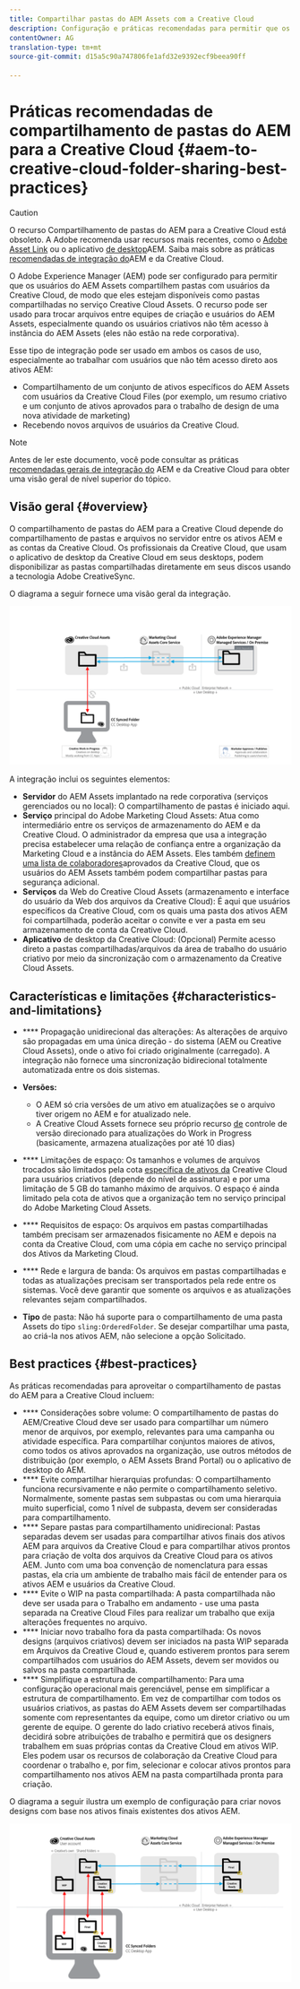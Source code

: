 ```yaml
---
title: Compartilhar pastas do AEM Assets com a Creative Cloud
description: Configuração e práticas recomendadas para permitir que os usuários do Adobe Experience Manager Assets troquem pastas de ativos com usuários da Adobe Creative Cloud.
contentOwner: AG
translation-type: tm+mt
source-git-commit: d15a5c90a747806fe1afd32e9392ecf9beea90ff

---
```



# Práticas recomendadas de compartilhamento de pastas do AEM para a Creative Cloud {#aem-to-creative-cloud-folder-sharing-best-practices}

>[!CAUTION]
>
>O recurso Compartilhamento de pastas do AEM para a Creative Cloud está obsoleto. A Adobe recomenda usar recursos mais recentes, como o [Adobe Asset Link](https://helpx.adobe.com/enterprise/using/adobe-asset-link.html) ou o aplicativo [de desktop](https://helpx.adobe.com/experience-manager/desktop-app/aem-desktop-app.html)AEM. Saiba mais sobre as práticas [recomendadas de integração do](/help/assets/aem-cc-integration-best-practices.md)AEM e da Creative Cloud.

O Adobe Experience Manager (AEM) pode ser configurado para permitir que os usuários do AEM Assets compartilhem pastas com usuários da Creative Cloud, de modo que eles estejam disponíveis como pastas compartilhadas no serviço Creative Cloud Assets. O recurso pode ser usado para trocar arquivos entre equipes de criação e usuários do AEM Assets, especialmente quando os usuários criativos não têm acesso à instância do AEM Assets (eles não estão na rede corporativa).

Esse tipo de integração pode ser usado em ambos os casos de uso, especialmente ao trabalhar com usuários que não têm acesso direto aos ativos AEM:

* Compartilhamento de um conjunto de ativos específicos do AEM Assets com usuários da Creative Cloud Files (por exemplo, um resumo criativo e um conjunto de ativos aprovados para o trabalho de design de uma nova atividade de marketing)
* Recebendo novos arquivos de usuários da Creative Cloud.

>[!NOTE]
>
>Antes de ler este documento, você pode consultar as práticas [recomendadas gerais de integração do](aem-cc-integration-best-practices.md) AEM e da Creative Cloud para obter uma visão geral de nível superior do tópico.

## Visão geral {#overview}

O compartilhamento de pastas do AEM para a Creative Cloud depende do compartilhamento de pastas e arquivos no servidor entre os ativos AEM e as contas da Creative Cloud. Os profissionais da Creative Cloud, que usam o aplicativo de desktop da Creative Cloud em seus desktops, podem disponibilizar as pastas compartilhadas diretamente em seus discos usando a tecnologia Adobe CreativeSync.

O diagrama a seguir fornece uma visão geral da integração.

![chlimage_1-406](assets/chlimage_1-406.png)

A integração inclui os seguintes elementos:

* **Servidor** do AEM Assets implantado na rede corporativa (serviços gerenciados ou no local): O compartilhamento de pastas é iniciado aqui.
* **Serviço** principal do Adobe Marketing Cloud Assets: Atua como intermediário entre os serviços de armazenamento do AEM e da Creative Cloud. O administrador da empresa que usa a integração precisa estabelecer uma relação de confiança entre a organização da Marketing Cloud e a instância do AEM Assets. Eles também [definem uma lista de colaboradores](https://marketing.adobe.com/resources/help/en_US/mcloud/t_admin_add_cc_user.html)aprovados da Creative Cloud, que os usuários do AEM Assets também podem compartilhar pastas para segurança adicional.
* **Serviços** da Web do Creative Cloud Assets (armazenamento e interface do usuário da Web dos arquivos da Creative Cloud): É aqui que usuários específicos da Creative Cloud, com os quais uma pasta dos ativos AEM foi compartilhada, poderão aceitar o convite e ver a pasta em seu armazenamento de conta da Creative Cloud.
* **Aplicativo** de desktop da Creative Cloud: (Opcional) Permite acesso direto a pastas compartilhadas/arquivos da área de trabalho do usuário criativo por meio da sincronização com o armazenamento da Creative Cloud Assets.

## Características e limitações {#characteristics-and-limitations}

* **** Propagação unidirecional das alterações: As alterações de arquivo são propagadas em uma única direção - do sistema (AEM ou Creative Cloud Assets), onde o ativo foi criado originalmente (carregado). A integração não fornece uma sincronização bidirecional totalmente automatizada entre os dois sistemas.

* **Versões:**

   * O AEM só cria versões de um ativo em atualizações se o arquivo tiver origem no AEM e for atualizado nele.
   * A Creative Cloud Assets fornece seu próprio recurso [de](https://helpx.adobe.com/creative-cloud/help/versioning-faq.html) controle de versão direcionado para atualizações do Work in Progress (basicamente, armazena atualizações por até 10 dias)

* **** Limitações de espaço: Os tamanhos e volumes de arquivos trocados são limitados pela cota [específica de ativos da](https://helpx.adobe.com/creative-cloud/kb/file-storage-quota.html) Creative Cloud para usuários criativos (depende do nível de assinatura) e por uma limitação de 5 GB do tamanho máximo de arquivos. O espaço é ainda limitado pela cota de ativos que a organização tem no serviço principal do Adobe Marketing Cloud Assets.

* **** Requisitos de espaço: Os arquivos em pastas compartilhadas também precisam ser armazenados fisicamente no AEM e depois na conta da Creative Cloud, com uma cópia em cache no serviço principal dos Ativos da Marketing Cloud.
* **** Rede e largura de banda: Os arquivos em pastas compartilhadas e todas as atualizações precisam ser transportados pela rede entre os sistemas. Você deve garantir que somente os arquivos e as atualizações relevantes sejam compartilhados.
* **Tipo** de pasta: Não há suporte para o compartilhamento de uma pasta Assets do tipo `sling:OrderedFolder`. Se desejar compartilhar uma pasta, ao criá-la nos ativos AEM, não selecione a opção Solicitado.

## Best practices {#best-practices}

As práticas recomendadas para aproveitar o compartilhamento de pastas do AEM para a Creative Cloud incluem:

* **** Considerações sobre volume: O compartilhamento de pastas do AEM/Creative Cloud deve ser usado para compartilhar um número menor de arquivos, por exemplo, relevantes para uma campanha ou atividade específica. Para compartilhar conjuntos maiores de ativos, como todos os ativos aprovados na organização, use outros métodos de distribuição (por exemplo, o AEM Assets Brand Portal) ou o aplicativo de desktop do AEM.
* **** Evite compartilhar hierarquias profundas: O compartilhamento funciona recursivamente e não permite o compartilhamento seletivo. Normalmente, somente pastas sem subpastas ou com uma hierarquia muito superficial, como 1 nível de subpasta, devem ser consideradas para compartilhamento.
* **** Separe pastas para compartilhamento unidirecional: Pastas separadas devem ser usadas para compartilhar ativos finais dos ativos AEM para arquivos da Creative Cloud e para compartilhar ativos prontos para criação de volta dos arquivos da Creative Cloud para os ativos AEM. Junto com uma boa convenção de nomenclatura para essas pastas, ela cria um ambiente de trabalho mais fácil de entender para os ativos AEM e usuários da Creative Cloud.
* **** Evite o WIP na pasta compartilhada: A pasta compartilhada não deve ser usada para o Trabalho em andamento - use uma pasta separada na Creative Cloud Files para realizar um trabalho que exija alterações frequentes no arquivo.
* **** Iniciar novo trabalho fora da pasta compartilhada: Os novos designs (arquivos criativos) devem ser iniciados na pasta WIP separada em Arquivos da Creative Cloud e, quando estiverem prontos para serem compartilhados com usuários do AEM Assets, devem ser movidos ou salvos na pasta compartilhada.
* **** Simplifique a estrutura de compartilhamento: Para uma configuração operacional mais gerenciável, pense em simplificar a estrutura de compartilhamento. Em vez de compartilhar com todos os usuários criativos, as pastas do AEM Assets devem ser compartilhadas somente com representantes da equipe, como um diretor criativo ou um gerente de equipe. O gerente do lado criativo receberá ativos finais, decidirá sobre atribuições de trabalho e permitirá que os designers trabalhem em suas próprias contas da Creative Cloud em ativos WIP. Eles podem usar os recursos de colaboração da Creative Cloud para coordenar o trabalho e, por fim, selecionar e colocar ativos prontos para compartilhamento nos ativos AEM na pasta compartilhada pronta para criação.

O diagrama a seguir ilustra um exemplo de configuração para criar novos designs com base nos ativos finais existentes dos ativos AEM.

![chlimage_1-407](assets/chlimage_1-407.png)
